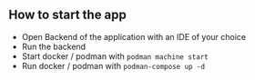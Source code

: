 ## How to start the app
- Open Backend of the application with an IDE of your choice
- Run the backend
- Start docker / podman with `podman machine start`
- Run docker / podman with `podman-compose up -d`
